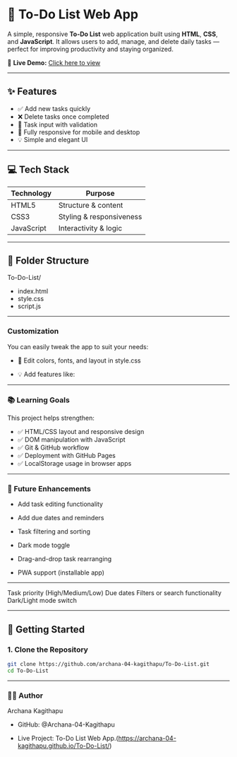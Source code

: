 # 📝 To-Do List Web App

A simple, responsive **To-Do List** web application built using **HTML**, **CSS**, and **JavaScript**. It allows users to add, manage, and delete daily tasks — perfect for improving productivity and staying organized.

🔗 **Live Demo:** [Click here to view](https://archana-04-kagithapu.github.io/To-Do-List/)

---

## ✨ Features

- ✅ Add new tasks quickly
- ❌ Delete tasks once completed
- 📝 Task input with validation
- 📱 Fully responsive for mobile and desktop
- 💡 Simple and elegant UI

---

## 💻 Tech Stack

| Technology | Purpose                |
|------------|------------------------|
| HTML5      | Structure & content    |
| CSS3       | Styling & responsiveness |
| JavaScript | Interactivity & logic  |

---

## 📁 Folder Structure

To-Do-List/
- index.html
- style.css
- script.js

---

### Customization

You can easily tweak the app to suit your needs:

- 🎨 Edit colors, fonts, and layout in style.css

- 💡 Add features like:

---

### 📚 Learning Goals

This project helps strengthen:
- ✅ HTML/CSS layout and responsive design
- ✅ DOM manipulation with JavaScript
- ✅ Git & GitHub workflow
- ✅ Deployment with GitHub Pages
- ✅ LocalStorage usage in browser apps

---

### 🧠 Future Enhancements
- Add task editing functionality

- Add due dates and reminders

- Task filtering and sorting

- Dark mode toggle

- Drag-and-drop task rearranging

- PWA support (installable app)

---


Task priority (High/Medium/Low)
Due dates
Filters or search functionality
Dark/Light mode switch

---

## 🚀 Getting Started

### 1. Clone the Repository
```bash
git clone https://github.com/archana-04-kagithapu/To-Do-List.git
cd To-Do-List
```

---

### 🙋‍♀️ Author

Archana Kagithapu

- GitHub: @Archana-04-Kagithapu

- Live Project: To-Do List Web App.(https://archana-04-kagithapu.github.io/To-Do-List/)
